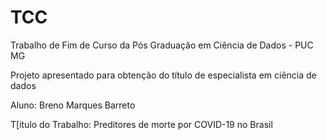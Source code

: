 # TCC
Trabalho de Fim de Curso da Pós Graduação em Ciência de Dados - PUC MG

Projeto apresentado para obtenção do título de especialista em ciência de dados

Aluno: Breno Marques Barreto

T[itulo do Trabalho: Preditores de morte por COVID-19 no Brasil

